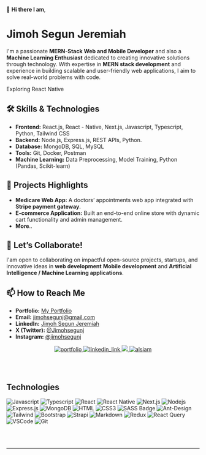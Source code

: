 👋 **Hi there I am**,  
   # Jimoh Segun Jeremiah  

I'm a passionate **MERN-Stack Web and Mobile Developer** and also a **Machine Learning Enthusiast** dedicated to creating innovative solutions through technology. With expertise in **MERN stack development** and experience in building scalable and user-friendly web applications, I aim to solve real-world problems with code.  

Exploring React Native

## 🛠️ Skills & Technologies  
- **Frontend:** React.js, React - Native, Next.js, Javascript, Typescript, Python, Tailwind CSS  
- **Backend:** Node.js, Express.js, REST APIs, Python.  
- **Database:** MongoDB, SQL, MySQL  
- **Tools:** Git, Docker, Postman  
- **Machine Learning:** Data Preprocessing, Model Training, Python (Pandas, Scikit-learn)  

## 🌟 Projects Highlights  
- **Medicare Web App:** A doctors’ appointments web app integrated with **Stripe payment gateway**.  
- **E-commerce Application:** Built an end-to-end online store with dynamic cart functionality and admin management.
- **More**..

## 🤝 Let’s Collaborate!  
I'am open to collaborating on impactful open-source projects, startups, and innovative ideas in **web development** **Mobile development** and **Artificial Intelligence / Machine Learning applications**.  

## 📫 How to Reach Me  
- **Portfolio:** [My Portfolio](https://react-portfolio-website-ecru.vercel.app/)  
- **Email:** [jimohsegunj@gmail.com](mailto:jimohsegunj@gmail.com)  
- **LinkedIn:** [Jimoh Segun Jeremiah](https://www.linkedin.com/in/jimoh-segun-jeremiah-919b05125/)  
- **X (Twitter):** [@Jimohsegunj](https://x.com/Jimohsegunj)  
- **Instagram:** [@jimohsegunj](https://www.instagram.com/jimohsegunj/)

<p align="center">
 <a href="https://react-portfolio-website-ecru.vercel.app/" target="_blank">
  <img src="https://img.shields.io/badge/Website-DC143C?style=for-the-badge&logo=medium&logoColor=white" alt="portfolio" />
 </a>
 <a href="https://www.linkedin.com/in/jimoh-segun-jeremiah-919b05125/" target="_blank">
  <img src="https://img.shields.io/badge/LinkedIn-0077B5?style=for-the-badge&logo=linkedin&logoColor=white" alt="linkedin_link"/>
 </a>
 <a href="https://x.com/Jimohsegunj" target="_blank">
  <img src="https://img.shields.io/badge/Twitter-1DA1F2?style=for-the-badge&logo=twitter&logoColor=white" />
 </a>
 <a href="https://www.instagram.com/jimohsegunj/" target="_blank">
  <img src="https://img.shields.io/badge/Instagram-fe4164?style=for-the-badge&logo=instagram&logoColor=white" alt="alsiam" />
 </a> 
</p>
<br />
<br/>

## Technologies

![Javascript](https://img.shields.io/badge/Javascript-F0DB4F?style=for-the-badge&labelColor=black&logo=javascript&logoColor=F0DB4F)
![Typescript](https://img.shields.io/badge/Typescript-007acc?style=for-the-badge&labelColor=black&logo=typescript&logoColor=007acc)
![React](https://img.shields.io/badge/-React-61DBFB?style=for-the-badge&labelColor=black&logo=react&logoColor=61DBFB)
![React Native](https://img.shields.io/badge/React_Native-20232A?style=for-the-badge&logo=react&logoColor=61DAFB)
![Next.js](https://img.shields.io/badge/next.js-000000?style=for-the-badge&logo=nextdotjs&logoColor=white)
![Nodejs](https://img.shields.io/badge/Nodejs-3C873A?style=for-the-badge&labelColor=black&logo=node.js&logoColor=3C873A)
![Express.js](https://img.shields.io/badge/Express.js-000000?style=for-the-badge&logo=express&logoColor=white)
![MongoDB](https://img.shields.io/badge/MongoDB-4EA94B?style=for-the-badge&logo=mongodb&logoColor=white)
![HTML](https://img.shields.io/badge/HTML5-E34F26?style=for-the-badge&logo=html5&logoColor=white)
![CSS3](https://img.shields.io/badge/CSS3-1572B6?style=for-the-badge&logo=css3&logoColor=white)
![SASS Badge](https://img.shields.io/badge/Sass-CC6699?style=for-the-badge&logo=sass&logoColor=white)
![Ant-Design](https://img.shields.io/badge/AntDesign-0170FE?style=for-the-badge&logo=antdesign&logoColor=white)
![Tailwind](https://img.shields.io/badge/Tailwind_CSS-092749?style=for-the-badge&logo=tailwindcss&logoColor=06B6D4&labelColor=000000)
![Bootstrap](https://img.shields.io/badge/Bootstrap-563D7C?style=for-the-badge&logo=bootstrap&logoColor=white)
![Strapi](https://img.shields.io/badge/strapi-2E7EEA?style=for-the-badge&logo=strapi&logoColor=white)
![Markdown](https://img.shields.io/badge/Markdown-000000?style=for-the-badge&logo=markdown&logoColor=white)
![Redux](https://img.shields.io/badge/Redux-593D88?style=for-the-badge&logo=redux&logoColor=white)
![React Query](https://img.shields.io/badge/-React_Query-FF4154?style=for-the-badge&logo=react%20query&logoColor=white)
![VSCode](https://img.shields.io/badge/Visual_Studio-0078d7?style=for-the-badge&logo=visual%20studio&logoColor=white)
![Git](https://img.shields.io/badge/Git-F05032?style=for-the-badge&logo=git&logoColor=white)

<br/>
<br/>
<hr/>





